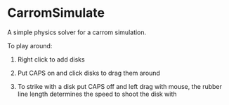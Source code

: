 # CarromSimulate
A simple physics solver for a carrom simulation.

To play around:

1) Right click to add disks

2) Put CAPS on and click disks to drag them around

3) To strike with a disk put CAPS off and left drag with mouse, the rubber line length determines the speed to shoot the disk with
